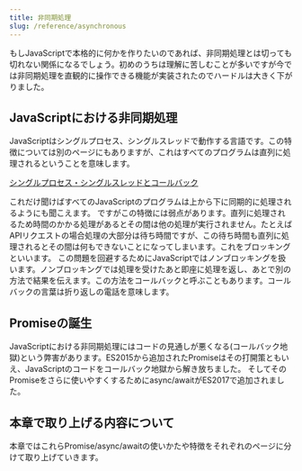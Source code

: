 ```yaml
---
title: 非同期処理
slug: /reference/asynchronous
---
```


もしJavaScriptで本格的に何かを作りたいのであれば、非同期処理とは切っても切れない関係になるでしょう。初めのうちは理解に苦しむことが多いですが今では非同期処理を直観的に操作できる機能が実装されたのでハードルは大きく下がりました。

## JavaScriptにおける非同期処理

JavaScriptはシングルプロセス、シングルスレッドで動作する言語です。この特徴については別のページにもありますが、これはすべてのプログラムは直列に処理されるということを意味します。

[シングルプロセス・シングルスレッドとコールバック](../single-process-and-callback.md)

これだけ聞けばすべてのJavaScriptのプログラムは上から下に同期的に処理されるようにも聞こえます。
ですがこの特徴には弱点があります。直列に処理されるため時間のかかる処理があるとその間は他の処理が実行されません。たとえばAPIリクエストの場合処理の大部分は待ち時間ですが、この待ち時間も直列に処理されるとその間は何もできないことになってしまいます。これをブロッキングといいます。
この問題を回避するためにJavaScriptではノンブロッキングを扱います。ノンブロッキングでは処理を受けたあと即座に処理を返し、あとで別の方法で結果を伝えます。この方法をコールバックと呼ぶこともあります。コールバックの言葉は折り返しの電話を意味します。

## Promiseの誕生

JavaScriptにおける非同期処理にはコードの見通しが悪くなる(コールバック地獄)という弊害があります。ES2015から追加されたPromiseはその打開策ともいえ、JavaScriptのコードをコールバック地獄から解き放ちました。
そしてそのPromiseをさらに使いやすくするためにasync/awaitがES2017で追加されました。

## 本章で取り上げる内容について

本章ではこれらPromise/async/awaitの使いかたや特徴をそれぞれのページに分けて取り上げていきます。
